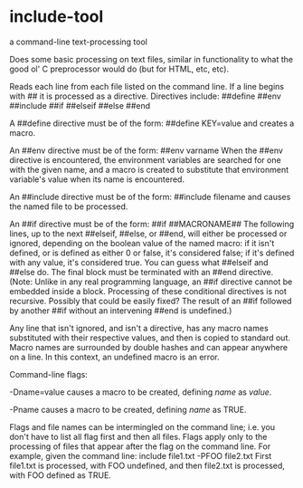 # include-tool
a command-line text-processing tool

Does some basic processing on text files, similar in functionality to what the good ol' C preprocessor would do (but for 
HTML, etc, etc). 

Reads each line from each file listed on the command line. If a line begins with ## it is processed as a directive. 
Directives include:
##define
##env
##include
##if
##elseif
##else
##end

A ##define directive must be of the form:
##define KEY=value
and creates a macro.

An ##env directive must be of the form:
##env varname
When the ##env directive is encountered, the environment variables are searched for one with the given name, and a macro is 
created to substitute that environment variable's value when its name is encountered.

An ##include directive must be of the form:
##include filename
and causes the named file to be processed. 

An ##if directive must be of the form:
##if ##MACRONAME##
The following lines, up to the next ##elseif, ##else, or ##end, will either be processed or ignored, depending on the boolean
value of the named macro: if it isn't defined, or is defined as either 0 or false, it's considered false; if it's defined 
with any value, it's considered true. You can guess what ##elseif and ##else do. The final block must be terminated with an
##end directive. (Note: Unlike in any real programming language, an ##if directive cannot be embedded inside a block. 
Processing of these conditional directives is not recursive. Possibly that could be easily fixed?
The result of an ##if followed by another ##if without an intervening ##end is undefined.) 

Any line that isn't ignored, and isn't a directive, has any macro names substituted with their respective values, and then
is copied to standard out. Macro names are surrounded by double hashes and can appear anywhere on a line. In this context,
an undefined macro is an error. 

Command-line flags:

-Dname=value causes a macro to be created, defining _name_ as _value_.

-Pname causes a macro to be created, defining _name_ as TRUE.

Flags and file names can be intermingled on the command line; i.e. you don't have to list all flag first and then all files.
Flags apply only to the processing of files that appear after the flag on the command line. For example, given the command
line:
include file1.txt -PFOO file2.txt
First file1.txt is processed, with FOO undefined, and then file2.txt is processed, with FOO defined as TRUE.

